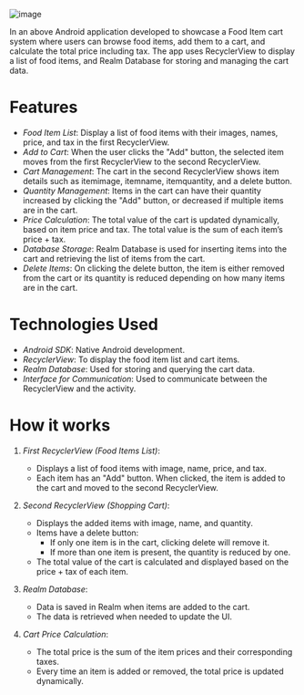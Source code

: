 ![image](https://github.com/user-attachments/assets/b9ac9606-8fdf-4a50-9017-a48a7feb1745)

In an above Android application developed to showcase a Food Item cart system where users can browse food items, add them to a cart,
and calculate the total price including tax. The app uses RecyclerView to display a list of food items, and Realm Database for storing and managing the cart data.

# Features

- *Food Item List*: Display a list of food items with their images, names, price, and tax in the first RecyclerView.
- *Add to Cart*: When the user clicks the "Add" button, the selected item moves from the first RecyclerView to the second RecyclerView.
- *Cart Management*: The cart in the second RecyclerView shows item details such as itemimage, itemname, itemquantity, and a delete button.
- *Quantity Management*: Items in the cart can have their quantity increased by clicking the "Add" button, or decreased if multiple items are in the cart.
- *Price Calculation*: The total value of the cart is updated dynamically, based on item price and tax. The total value is the sum of each item’s price + tax.
- *Database Storage*: Realm Database is used for inserting items into the cart and retrieving the list of items from the cart.
- *Delete Items*: On clicking the delete button, the item is either removed from the cart or its quantity is reduced depending on how many items are in the cart.

# Technologies Used

- *Android SDK*: Native Android development.
- *RecyclerView*: To display the food item list and cart items.
- *Realm Database*: Used for storing and querying the cart data.
- *Interface for Communication*: Used to communicate between the RecyclerView and the activity.

# How it works

1. *First RecyclerView (Food Items List)*:
   - Displays a list of food items with image, name, price, and tax.
   - Each item has an "Add" button. When clicked, the item is added to the cart and moved to the second RecyclerView.

2. *Second RecyclerView (Shopping Cart)*:
   - Displays the added items with image, name, and quantity.
   - Items have a delete button:
     - If only one item is in the cart, clicking delete will remove it.
     - If more than one item is present, the quantity is reduced by one.
   - The total value of the cart is calculated and displayed based on the price + tax of each item.

3. *Realm Database*:
   - Data is saved in Realm when items are added to the cart.
   - The data is retrieved when needed to update the UI.

4. *Cart Price Calculation*:
   - The total price is the sum of the item prices and their corresponding taxes.
   - Every time an item is added or removed, the total price is updated dynamically.

